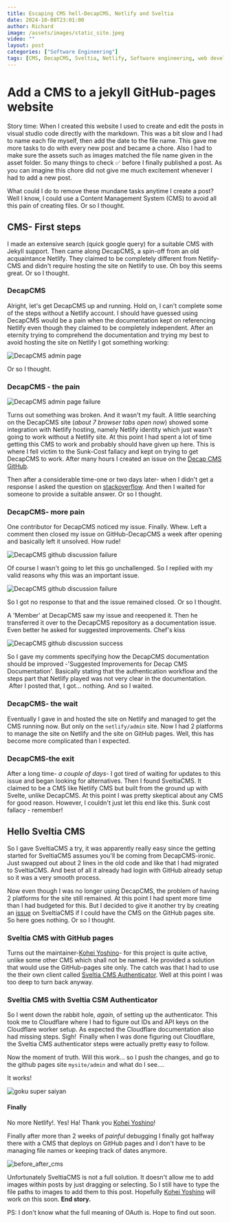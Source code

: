 ```yaml
---
title: Escaping CMS hell-DecapCMS, Netlify and Sveltia
date: 2024-10-08T23:01:00
author: Richard
image: /assets/images/static_site.jpeg
video: ""
layout: post
categories: ["Software Engineering"]
tags: [CMS, DecapCMS, Sveltia, Netlify, Software engineering, web development]
---
```

# Add a CMS to a jekyll GitHub-pages website
Story time: When I created this website I used to create and edit the posts in visual studio code directly with the markdown. This was a bit slow and I had to name each file myself, then add the date to the file name. This gave me more tasks to do with every new post and became a chore. Also I had to make sure the assets such as images matched the file name given in the asset folder. So many things to check ✅ before I finally published a post. As you can imagine this chore did not give me much excitement whenever I had to add a new post.

What could I do to remove these mundane tasks anytime I create a post? Well I know, I could use a Content Management System (CMS) to avoid all this pain of creating files. Or so I thought.

## CMS- First steps

I made an extensive search (quick google query) for a suitable CMS with Jekyll support. Then came along DecapCMS, a spin-off from an old acquaintance Netlify. They claimed to be completely different from Netlify-CMS and didn't require hosting the site on Netlify to use. Oh boy this seems great. Or so I thought.

### DecapCMS

Alright, let's get DecapCMS up and running. Hold on, I can't complete some of the steps without a Netlify account. I should have guessed using DecapCMS would be a pain when the documentation kept on referencing Netlify even though they claimed to be completely independent. After an eternity trying to comprehend the documentation and trying my best to avoid hosting the site on Netlify I got something working:

![DecapCMS admin page ](/RDjarbeng/assets/images/cms_post/decap_failure.png)

Or so I thought.

### DecapCMS - the pain 

![DecapCMS admin page failure ](/RDjarbeng/assets/images/cms_post/decap_failure_white.png)

Turns out something was broken. And it wasn't my fault. A little searching on the DecapCMS site (*about 7 browser tabs open now*) showed some integration with Netlify hosting, namely Netlify identity which just wasn't going to work without a Netlify site. At this point I had spent a lot of time getting this CMS to work and probably should have given up here. This is where I fell victim to the Sunk-Cost fallacy and kept on trying to get DecapCMS to work. After many hours I created an issue on the [Decap CMS GitHub](https://github.com/decaporg/decap-cms/issues/7280).

Then after a considerable time-one or two days later- when I didn't get a response I asked the question on [stackoverflow](https://stackoverflow.com/questions/79009410/can-i-use-decap-cms-on-github-pages-without-hosting-the-site-on-netlify). And then I waited for someone to provide a suitable answer. Or so I thought.

### DecapCMS- more pain

One contributor for DecapCMS noticed my issue. Finally. Whew. Left a comment then closed my issue on GitHub-DecapCMS a week after opening and basically left it unsolved. How rude!

![DecapCMS github discussion failure ](/RDjarbeng/assets/images/cms_post/decap_cms_github1.png)

Of course I wasn't going to let this go unchallenged. So I replied with my valid reasons why this was an important issue.

![DecapCMS github discussion failure ](/RDjarbeng/assets/images/cms_post/decap_cms_github2.png)

So I got no response to that and the issue remained closed. Or so I thought.

A 'Member' at DecapCMS saw my issue and reeopened it. Then he transferred it over to the DecapCMS repository as a documentation issue. Even better he asked for suggested improvements. Chef's kiss

![DecapCMS github discussion success ](/RDjarbeng/assets/images/cms_post/decap_cms_github3.png)

So I gave my comments specifying how the DecapCMS documentation should be improved -'Suggested Improvements for Decap CMS Documentation'. Basically stating that the authentication workflow and the steps part that Netlify played was not very clear in the documentation.  After I posted that, I got... nothing. And so I waited. 

### DecapCMS- the wait

Eventually I gave in and hosted the site on Netlify and managed to get the CMS running now. But only on the `netlify/admin` site. Now I had 2 platforms to manage the site on Netlify and the site on GitHub pages. Well, this has become more complicated than I expected.

### DecapCMS-the exit

After a long time- *a couple of days*- I got tired of waiting for updates to this issue and began looking for alternatives. Then I found SveltiaCMS. It claimed to be a CMS like Netlify CMS but built from the ground up with Svelte, unlike DecapCMS. At this point I was pretty skeptical about any CMS for good reason. However, I couldn't just let this end like this. Sunk cost fallacy - remember!

## Hello Sveltia CMS

So I gave SveltiaCMS a try, it was apparently really easy since the getting started for SveltiaCMS assumes you'll be coming from DecapCMS-ironic. Just swapped out about 2 lines in the old code and like that I had migrated to SveltiaCMS. And best of all it already had login with GitHub already setup so it was a very smooth process.

Now even though I was no longer using DecapCMS, the problem of having 2 platforms for the site still remained. At this point I had spent more time than I had budgeted for this. But I decided to give it another try by creating an [issue](https://github.com/sveltia/sveltia-cms/issues/217#event-14547928697) on SveltiaCMS if I could have the CMS on the GitHub pages site. So here goes nothing. Or so I thought. 

### Sveltia CMS with GitHub pages

Turns out the maintainer-[Kohei Yoshino](https://github.com/kyoshino)- for this project is quite active, unlike some other CMS which shall not be named. He provided a solution that would use the GitHub-pages site only. The catch was that I had to use the their own client called [Sveltia CMS Authenticator](https://github.com/sveltia/sveltia-cms-auth). Well at this point I was too deep to turn back anyway. 

### Sveltia CMS with Sveltia CSM Authenticator

So I went down the rabbit hole, *again*, of setting up the authenticator. This took me to Cloudflare where I had to figure out IDs and API keys on the Cloudflare worker setup. As expected the Cloudflare documentation also had missing steps. Sigh!  Finally when I was done figuring out Cloudflare, the Sveltia CMS authenticator steps were actually pretty easy to follow.

Now the moment of truth. Will this work... so I push the changes, and go to the github pages site `mysite/admin` and what do I see....

It works! 

![goku super saiyan ](/RDjarbeng/assets/images/cms_post/goku_yellow_super.gif)

#### Finally

No more Netlify!. Yes! Ha! Thank you [Kohei Yoshino](https://github.com/kyoshino)!

Finally after more than 2 weeks of *painful* debugging I finally got halfway there with a CMS that deploys on GitHub pages and I don't have to be managing file names or keeping track of dates anymore.

![before_after_cms ](/RDjarbeng/assets/images/cms_post/before_after_CMS.png)

Unfortunately SveltiaCMS is not a full solution. It doesn't allow me to add images within posts by just dragging or selecting. So I still have to type the file paths to images to add them to this post. Hopefully [Kohei Yoshino](https://github.com/kyoshino) will work on this soon. **End story.**

PS: I don't know what the full meaning of OAuth is. Hope to find out soon.
